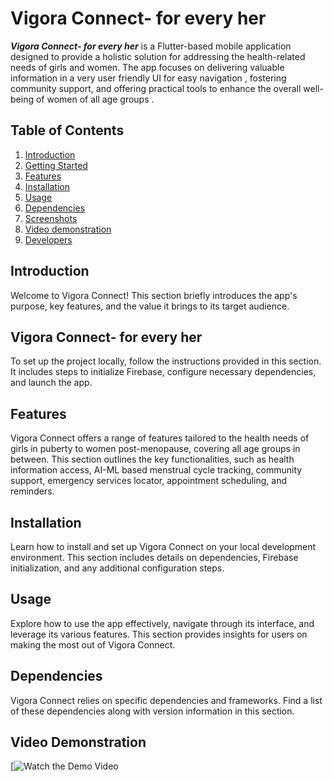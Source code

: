 # Vigora Connect- for every her

***Vigora Connect- for every her*** is a Flutter-based mobile application designed to provide a holistic solution for addressing the health-related needs of girls and women. The app focuses on delivering valuable information in a very user friendly UI for easy navigation , fostering community support, and offering practical tools to enhance the overall well-being of women of all age groups .

## Table of Contents

1. [Introduction](#introduction)
2. [Getting Started](#getting-started)
3. [Features](#features)
4. [Installation](#installation)
5. [Usage](#usage)
6. [Dependencies](#dependencies)
7. [Screenshots](#screeshots)
8. [Video demonstration](#video_demonstration)
9. [Developers](#developers)

## Introduction

Welcome to Vigora Connect! This section briefly introduces the app's purpose, key features, and the value it brings to its target audience.

## Vigora Connect- for every her

To set up the project locally, follow the instructions provided in this section. It includes steps to initialize Firebase, configure necessary dependencies, and launch the app.

## Features

Vigora Connect offers a range of features tailored to the health needs of girls in puberty to women post-menopause, covering all age groups in between. This section outlines the key functionalities, such as health information access, AI-ML based menstrual cycle tracking, community support, emergency services locator, appointment scheduling, and reminders.

## Installation

Learn how to install and set up Vigora Connect on your local development environment. This section includes details on dependencies, Firebase initialization, and any additional configuration steps.

## Usage

Explore how to use the app effectively, navigate through its interface, and leverage its various features. This section provides insights for users on making the most out of Vigora Connect.

## Dependencies

Vigora Connect relies on specific dependencies and frameworks. Find a list of these dependencies along with version information in this section.

## Video Demonstration
[![Watch the Demo Video](https://youtu.be/87QlRsBqk9A)
